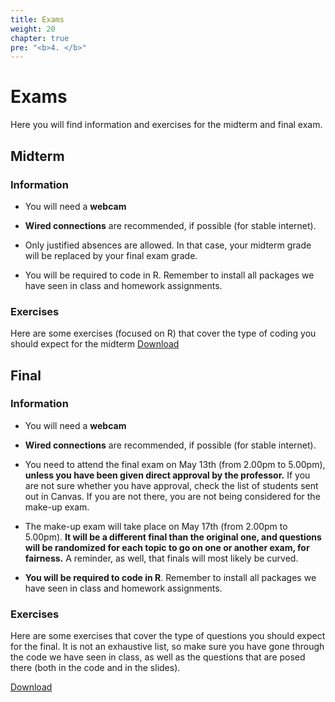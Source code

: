 ```yaml
---
title: Exams
weight: 20
chapter: true
pre: "<b>4. </b>"
---
```


# Exams

Here you will find information and exercises for the midterm and final exam.


## Midterm

### Information

- You will need a **webcam**

- **Wired connections** are recommended, if possible (for stable internet).

- Only justified absences are allowed. In that case, your midterm grade will be replaced by your final exam grade.

- You will be required to code in R. Remember to install all packages we have seen in class and homework assignments.


### Exercises

Here are some exercises (focused on R) that cover the type of coding you should expect for the midterm <a onclick="ga('send', 'event', 'External-Link','click','code_midterm','0','Link');" href="https://raw.githubusercontent.com/maibennett/sta235/main/exampleSite/content/Exams/code/sp2021_sta235_midterm_exercises.R" target="_blank" class="btn btn-default">Download<i class="fas fa-code"></i></a>



## Final

### Information

- You will need a **webcam**

- **Wired connections** are recommended, if possible (for stable internet).

- You need to attend the final exam on May 13th (from 2.00pm to 5.00pm), **unless you have been given direct approval by the professor.** If you are not sure whether you have approval, check the list of students sent out in Canvas. If you are not there, you are not being considered for the make-up exam.

- The make-up exam will take place on May 17th (from 2.00pm to 5.00pm). **It will be a different final than the original one, and questions will be randomized for each topic to go on one or another exam, for fairness.** A reminder, as well, that finals will most likely be curved.

- **You will be required to code in R**. Remember to install all packages we have seen in class and homework assignments.


### Exercises

Here are some exercises that cover the type of questions you should expect for the final. It is not an exhaustive list, so make sure you have gone through the code we have seen in class, as well as the questions that are posed there (both in the code and in the slides). 

<a onclick="ga('send', 'event', 'External-Link','click','code_final','0','Link');" href="https://raw.githubusercontent.com/maibennett/sta235/main/exampleSite/content/Exams/code/sp2021_sta235_final_exercises.html" target="_blank" class="btn btn-default">Download<i class="fas fa-code"></i></a>
